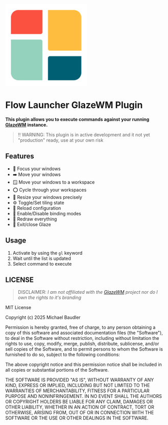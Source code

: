 ![GlazeWM](https://github.com/mrbandler/Flow.Launcher.Plugin.GlazeWM/blob/master/assets/logo.png?raw=true)

# Flow Launcher GlazeWM Plugin

**This plugin allows you to execute commands against your running [GlazeWM](https://github.com/glzr-io/glazewm) instance.**

> ‼️ WARNING: This plugin is in active development and it not yet "production" ready, use at your own risk

<!-- ![Demo video of the Flow Launcher GlazeWM Plugin]() -->

## Features

- 👀 Focus your windows
- ➡️ Move your windows
- 🪟 Move your windows to a workspace
- ⭕ Cycle through your workspaces
- 📏 Resize your windows precisely
- ⚙️ Toggle/Set tiling state
- 🔄️ Reload configuration
- 🔗 Enable/Disable binding modes
- 🎨 Redraw everything
- 🚪 Exit/close Glaze

## Usage

1. Activate by using the `gl` keyword
2. Wait until the list is updated
3. Select command to execute

## LICENSE

> DISCLAIMER: _I am not affiliated with the [GlazeWM](https://github.com/glzr-io/glazewm) project nor do I own the rights to it's branding_

MIT License

Copyright (c) 2025 Michael Baudler

Permission is hereby granted, free of charge, to any person obtaining a copy
of this software and associated documentation files (the "Software"), to deal
in the Software without restriction, including without limitation the rights
to use, copy, modify, merge, publish, distribute, sublicense, and/or sell
copies of the Software, and to permit persons to whom the Software is
furnished to do so, subject to the following conditions:

The above copyright notice and this permission notice shall be included in all
copies or substantial portions of the Software.

THE SOFTWARE IS PROVIDED "AS IS", WITHOUT WARRANTY OF ANY KIND, EXPRESS OR
IMPLIED, INCLUDING BUT NOT LIMITED TO THE WARRANTIES OF MERCHANTABILITY,
FITNESS FOR A PARTICULAR PURPOSE AND NONINFRINGEMENT. IN NO EVENT SHALL THE
AUTHORS OR COPYRIGHT HOLDERS BE LIABLE FOR ANY CLAIM, DAMAGES OR OTHER
LIABILITY, WHETHER IN AN ACTION OF CONTRACT, TORT OR OTHERWISE, ARISING FROM,
OUT OF OR IN CONNECTION WITH THE SOFTWARE OR THE USE OR OTHER DEALINGS IN THE
SOFTWARE.
